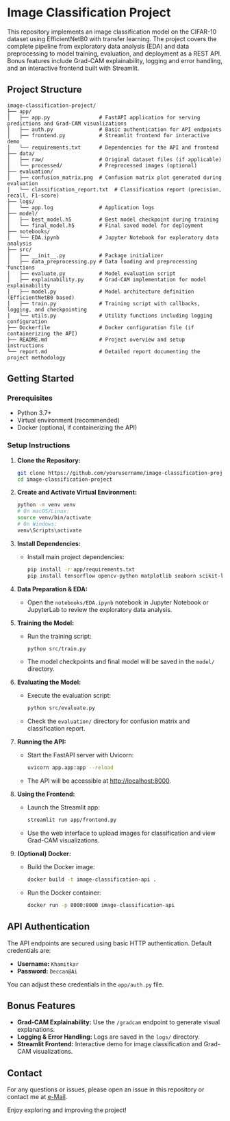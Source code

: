 # Image Classification Project

This repository implements an image classification model on the CIFAR-10 dataset using EfficientNetB0 with transfer learning. The project covers the complete pipeline from exploratory data analysis (EDA) and data preprocessing to model training, evaluation, and deployment as a REST API. Bonus features include Grad-CAM explainability, logging and error handling, and an interactive frontend built with Streamlit.

## Project Structure

```
image-classification-project/
├── app/
│   ├── app.py                # FastAPI application for serving predictions and Grad-CAM visualizations
│   ├── auth.py               # Basic authentication for API endpoints
│   ├── frontend.py           # Streamlit frontend for interactive demo
│   └── requirements.txt      # Dependencies for the API and frontend
├── data/
│   ├── raw/                  # Original dataset files (if applicable)
│   └── processed/            # Preprocessed images (optional)
├── evaluation/
│   ├── confusion_matrix.png  # Confusion matrix plot generated during evaluation
│   └── classification_report.txt  # Classification report (precision, recall, F1-score)
├── logs/
│   └── app.log               # Application logs
├── model/
│   ├── best_model.h5         # Best model checkpoint during training
│   └── final_model.h5        # Final saved model for deployment
├── notebooks/
│   └── EDA.ipynb             # Jupyter Notebook for exploratory data analysis
├── src/
│   ├── __init__.py           # Package initializer
│   ├── data_preprocessing.py # Data loading and preprocessing functions
│   ├── evaluate.py           # Model evaluation script
│   ├── explainability.py     # Grad-CAM implementation for model explainability
│   ├── model.py              # Model architecture definition (EfficientNetB0 based)
│   ├── train.py              # Training script with callbacks, logging, and checkpointing
│   └── utils.py              # Utility functions including logging configuration
├── Dockerfile                # Docker configuration file (if containerizing the API)
├── README.md                 # Project overview and setup instructions
└── report.md                 # Detailed report documenting the project methodology
```

## Getting Started

### Prerequisites
- Python 3.7+
- Virtual environment (recommended)
- Docker (optional, if containerizing the API)

### Setup Instructions

1. **Clone the Repository:**
   ```bash
   git clone https://github.com/yourusername/image-classification-project.git
   cd image-classification-project
   ```

2. **Create and Activate Virtual Environment:**
   ```bash
   python -m venv venv
   # On macOS/Linux:
   source venv/bin/activate
   # On Windows:
   venv\Scripts\activate
   ```

3. **Install Dependencies:**
   - Install main project dependencies:
     ```bash
     pip install -r app/requirements.txt
     pip install tensorflow opencv-python matplotlib seaborn scikit-learn pillow python-multipart streamlit
     ```
   
4. **Data Preparation & EDA:**
   - Open the `notebooks/EDA.ipynb` notebook in Jupyter Notebook or JupyterLab to review the exploratory data analysis.

5. **Training the Model:**
   - Run the training script:
     ```bash
     python src/train.py
     ```
   - The model checkpoints and final model will be saved in the `model/` directory.

6. **Evaluating the Model:**
   - Execute the evaluation script:
     ```bash
     python src/evaluate.py
     ```
   - Check the `evaluation/` directory for confusion matrix and classification report.

7. **Running the API:**
   - Start the FastAPI server with Uvicorn:
     ```bash
     uvicorn app.app:app --reload
     ```
   - The API will be accessible at [http://localhost:8000](http://localhost:8000).

8. **Using the Frontend:**
   - Launch the Streamlit app:
     ```bash
     streamlit run app/frontend.py
     ```
   - Use the web interface to upload images for classification and view Grad-CAM visualizations.

9. **(Optional) Docker:**
   - Build the Docker image:
     ```bash
     docker build -t image-classification-api .
     ```
   - Run the Docker container:
     ```bash
     docker run -p 8000:8000 image-classification-api
     ```

## API Authentication

The API endpoints are secured using basic HTTP authentication. Default credentials are:

- **Username:** `Khamitkar`
- **Password:** `Deccan@Ai`

You can adjust these credentials in the `app/auth.py` file.

## Bonus Features

- **Grad-CAM Explainability:** Use the `/gradcam` endpoint to generate visual explanations.
- **Logging & Error Handling:** Logs are saved in the `logs/` directory.
- **Streamlit Frontend:** Interactive demo for image classification and Grad-CAM visualizations.

## Contact

For any questions or issues, please open an issue in this repository or contact me at [e-Mail](mailto:khamitkaraditya@gmail.com).

Enjoy exploring and improving the project!



